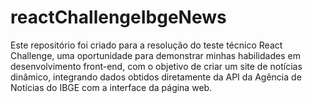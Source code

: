 # reactChallengeIbgeNews
Este repositório foi criado para a resolução do teste técnico React Challenge, uma oportunidade para demonstrar minhas habilidades em desenvolvimento front-end, com o objetivo de criar um site de notícias dinâmico, integrando dados obtidos diretamente da API da Agência de Notícias do IBGE com a interface da página web.
